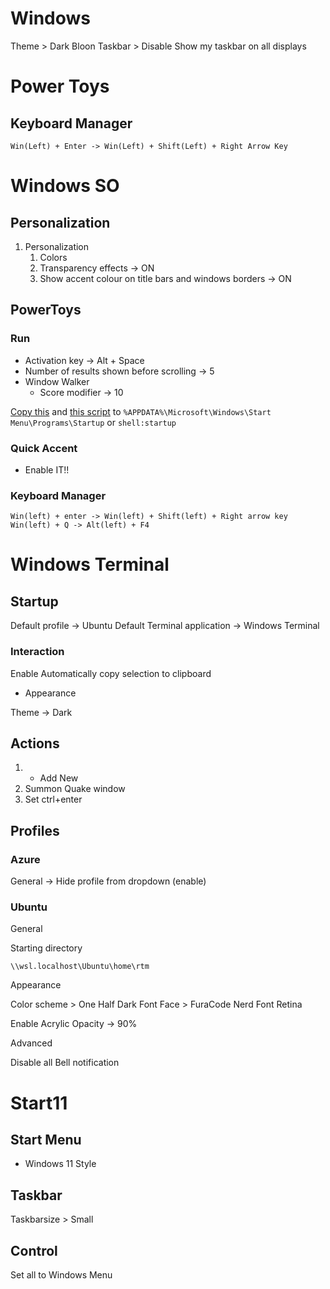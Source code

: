 # Windows

Theme > Dark Bloon
Taskbar > Disable Show my taskbar on all displays

# Power Toys
## Keyboard Manager

```
Win(Left) + Enter -> Win(Left) + Shift(Left) + Right Arrow Key
```

# Windows SO

## Personalization

1. Personalization
   1. Colors
   2. Transparency effects -> ON
   3. Show accent colour on title bars and windows borders -> ON

## PowerToys

### Run

- Activation key -> Alt + Space
- Number of results shown before scrolling -> 5
- Window Walker
  -  Score modifier -> 10

[Copy this](./scripts/window-virtual-desktop-changer.ahk) and [this script](./scripts/super-key-menu-changer.ahk) to `%APPDATA%\Microsoft\Windows\Start Menu\Programs\Startup` or `shell:startup`
### Quick Accent

- Enable IT!!

### Keyboard Manager

```
Win(left) + enter -> Win(left) + Shift(left) + Right arrow key
Win(left) + Q -> Alt(left) + F4
```
# Windows Terminal

## Startup

Default profile -> Ubuntu
Default Terminal application -> Windows Terminal

### Interaction

Enable Automatically copy selection to clipboard

- Appearance

Theme -> Dark

## Actions

1. + Add New
2. Summon Quake window
3. Set ctrl+enter
## **Profiles**

### Azure

General -> Hide profile from dropdown (enable)

### Ubuntu

General

Starting directory

```
\\wsl.localhost\Ubuntu\home\rtm
```

Appearance

Color scheme > One Half Dark
Font Face > FuraCode Nerd Font Retina

Enable Acrylic
Opacity -> 90%

Advanced

Disable all Bell notification

# Start11

## Start Menu

- Windows 11 Style

## Taskbar

Taskbarsize > Small

## Control

Set all to Windows Menu